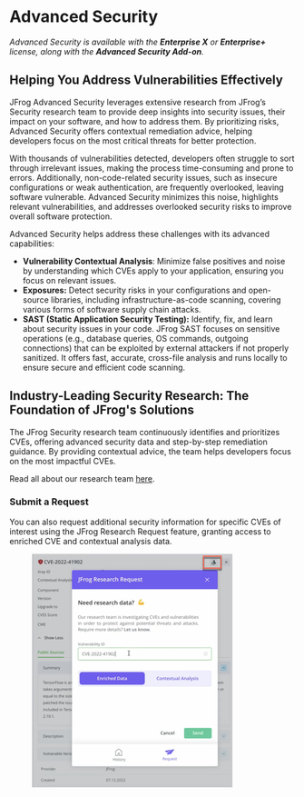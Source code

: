 # Advanced Security

_Advanced Security is available with the **Enterprise X** or **Enterprise+** license, along with the **Advanced Security Add-on**._

## **Helping You Address Vulnerabilities Effectively**

JFrog Advanced Security leverages extensive research from JFrog’s Security research team to provide deep insights into security issues, their impact on your software, and how to address them. By prioritizing risks, Advanced Security offers contextual remediation advice, helping developers focus on the most critical threats for better protection.

With thousands of vulnerabilities detected, developers often struggle to sort through irrelevant issues, making the process time-consuming and prone to errors. Additionally, non-code-related security issues, such as insecure configurations or weak authentication, are frequently overlooked, leaving software vulnerable. Advanced Security minimizes this noise, highlights relevant vulnerabilities, and addresses overlooked security risks to improve overall software protection.

Advanced Security helps address these challenges with its advanced capabilities:

* **Vulnerability Contextual Analysis**: Minimize false positives and noise by understanding which CVEs apply to your application, ensuring you focus on relevant issues.
* **Exposures:** Detect security risks in your configurations and open-source libraries, including infrastructure-as-code scanning, covering various forms of software supply chain attacks.
* **SAST (Static Application Security Testing):** Identify, fix, and learn about security issues in your code. JFrog SAST focuses on sensitive operations (e.g., database queries, OS commands, outgoing connections) that can be exploited by external attackers if not properly sanitized. It offers fast, accurate, cross-file analysis and runs locally to ensure secure and efficient code scanning.

## Industry-Leading Security Research: The Foundation of JFrog's Solutions

The JFrog Security research team continuously identifies and prioritizes CVEs, offering advanced security data and step-by-step remediation guidance. By providing contextual advice, the team helps developers focus on the most impactful CVEs.&#x20;

Read all about our research team [here](https://research.jfrog.com/).

### Submit a Request

You can also request additional security information for specific CVEs of interest using the JFrog Research Request feature, granting access to enriched CVE and contextual analysis data.

<figure><img src="../../.gitbook/assets/ResearchTeamRequest.png" alt=""><figcaption></figcaption></figure>
